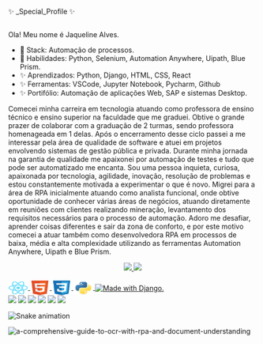 
✨ _Special_Profile ✨ 
##
Ola! Meu nome é Jaqueline Alves. 

- 🔭 Stack: Automação de processos.
- 🐍 Habilidades: Python, Selenium, Automation Anywhere, Uipath, Blue Prism.
- ✨ Aprendizados: Python, Django, HTML, CSS, React
- ✨ Ferramentas: VSCode, Jupyter Notebook, Pycharm, Github
- ✨ Portifólio: Automação de aplicações Web, SAP e sistemas Desktop.

Comecei minha carreira em tecnologia atuando como professora de ensino técnico e ensino superior na faculdade que me graduei.
Obtive o grande prazer de colaborar com a graduação de 2 turmas, sendo professora homenageada em 1 delas. Após o encerramento desse ciclo passei a me interessar pela área de qualidade de software e atuei em projetos envolvendo sistemas de gestão pública e privada. Durante minha jornada na garantia de qualidade me apaixonei por automação de testes e tudo que pode ser automatizado me encanta.
Sou uma pessoa inquieta, curiosa, apaixonada por tecnologia, agilidade, inovação, resolução de problemas e estou constantemente motivada a experimentar o que é novo.
Migrei para a área de RPA inicialmente atuando como analista funcional, onde obtive oportunidade de conhecer várias áreas de negócios, atuando diretamente em reuniões com clientes realizando mineração, levantamento dos requisitos necessários para o processo de automação. Adoro me desafiar, aprender coisas diferentes e sair da zona
de conforto, e por este motivo comecei a atuar também como desenvolvedora RPA em processos de baixa, média e alta complexidade utilizando as ferramentas Automation Anywhere, Uipath e Blue Prism.
<div align="center">
  <a href="https://github.com/jaquelinealvess">
  <img height="180em" src="https://github-readme-stats.vercel.app/api?username=jaquelinealvess&show_icons=true&theme=dracula&include_all_commits=true&count_private=true"/>
  <img height="180em" src="https://github-readme-stats.vercel.app/api/top-langs/?username=jaquelinealvess&layout=compact&langs_count=7&theme=dracula"/>
</div>
<div style="display: inline_block"><br>
  <img align="center" alt="jaque-React" height="30" width="40" src="https://raw.githubusercontent.com/devicons/devicon/master/icons/react/react-original.svg">
  <img align="center" alt="jaque-HTML" height="30" width="40" src="https://raw.githubusercontent.com/devicons/devicon/master/icons/html5/html5-original.svg">
  <img align="center" alt="jaque-CSS" height="30" width="40" src="https://raw.githubusercontent.com/devicons/devicon/master/icons/css3/css3-original.svg">
  <img align="center" alt="jaque-Python" height="30" width="40" src="https://raw.githubusercontent.com/devicons/devicon/master/icons/python/python-original.svg">
  <a href="http://www.djangoproject.com/"><img src="https://www.djangoproject.com/m/img/badges/djangomade124x25.gif" border="0" align="center" alt="Made with Django." title="Made with Django." /></a>
</div>
    
   <div> 
  <a href="https://app.slack.com/client/T014DF3NF9P/C013L4CQRLP/rimeto_profile/U02D83PR3GE" target="_blank"><img src="https://img.shields.io/badge/Slack-4A154B?style=for-the-badge&logo=slack&logoColor=white "target="_blank"></a>
  <a href="https://instagram.com/jaquelinealvess" target="_blank"><img src="https://img.shields.io/badge/-Instagram-%23E4405F?style=for-the-badge&logo=instagram&logoColor=white" target="_blank"></a>
 <a href="https://discord.gg/jaquelinealvess" target="_blank"><img src="https://img.shields.io/badge/Discord-7289DA?style=for-the-badge&logo=discord&logoColor=white" target="_blank"></a> 
  <a href="https://app.slack.com/client/T014DF3NF9P/C013L4CQRLP/rimeto_profile/U02D83PR3GE" target="_blank"><img src="	https://img.shields.io/badge/Slack-4A154B?style=for-the-badge&logo=slack&logoColor=white"target="_blank"></a> 
   <a href="mailto:jaqueline.alves.ilhs@gmail.com"><img src="https://img.shields.io/badge/Gmail-D14836?style=for-the-badge&logo=gmail&logoColor=white" target="_blank"></a>
  <a href="https://www.linkedin.com/in/jaqueline-alves-santos/>" target="_blank"><img src="https://img.shields.io/badge/-LinkedIn-%230077B5?style=for-the-badge&logo=linkedin&logoColor=white" target="_blank"></a> 
  
  ![Snake animation](https://github.com/Jaquelinealvess/jaquelinealvess/blob/output/github-contribution-grid-snake.svg)   
  
</div>
  
  ![a-comprehensive-guide-to-ocr-with-rpa-and-document-understanding](https://user-images.githubusercontent.com/58447836/180506235-351fa176-0b09-4a05-a89e-da31c9c970c3.gif)
